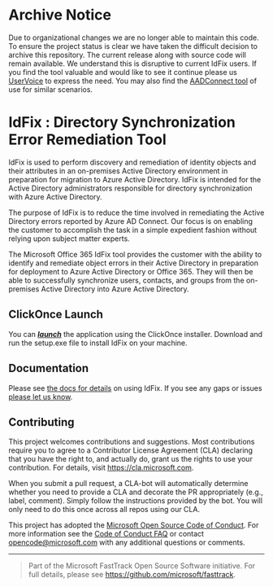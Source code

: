 # Archive Notice

Due to organizational changes we are no longer able to maintain this code. To ensure the project status is clear we have taken the difficult decision to archive this repository. The current release along with source code will remain available. We understand this is disruptive to current IdFix users. If you find the tool valuable and would like to see it continue please us [UserVoice](https://feedback.azure.com/forums/169401-azure-active-directory) to express the need. You may also find the [AADConnect tool](https://www.microsoft.com/en-us/download/details.aspx?id=47594) of use for similar scenarios.


# IdFix : Directory Synchronization Error Remediation Tool

IdFix is used to perform discovery and remediation of identity objects and their attributes in an on-premises Active Directory environment in preparation for migration to Azure Active Directory. IdFix is intended for the Active Directory administrators responsible for directory synchronization with Azure Active Directory.

The purpose of IdFix is to reduce the time involved in remediating the Active Directory errors reported by Azure AD Connect. Our focus is on enabling the customer to accomplish the task in a simple expedient fashion without relying upon subject matter experts. 

The Microsoft Office 365 IdFix tool provides the customer with the ability to identify and remediate object errors in their Active Directory in preparation for deployment to Azure Active Directory or Office 365. They will then be able to successfully synchronize users, contacts, and groups from the on-premises Active Directory into Azure Active Directory.

## ClickOnce Launch

You can _**[launch](https://raw.githubusercontent.com/Microsoft/idfix/master/publish/setup.exe)**_ the application using the ClickOnce installer. Download and run the setup.exe file to install IdFix on your machine.

## Documentation

Please see [the docs for details](https://microsoft.github.io/idfix) on using IdFix. If you see any gaps or issues [please let us know](https://github.com/microsoft/idfix/issues).

## Contributing

This project welcomes contributions and suggestions.  Most contributions require you to agree to a
Contributor License Agreement (CLA) declaring that you have the right to, and actually do, grant us
the rights to use your contribution. For details, visit https://cla.microsoft.com.

When you submit a pull request, a CLA-bot will automatically determine whether you need to provide
a CLA and decorate the PR appropriately (e.g., label, comment). Simply follow the instructions
provided by the bot. You will only need to do this once across all repos using our CLA.

This project has adopted the [Microsoft Open Source Code of Conduct](https://opensource.microsoft.com/codeofconduct/).
For more information see the [Code of Conduct FAQ](https://opensource.microsoft.com/codeofconduct/faq/) or
contact [opencode@microsoft.com](mailto:opencode@microsoft.com) with any additional questions or comments.


-----
> Part of the Microsoft FastTrack Open Source Software initiative. For full details, please see https://github.com/microsoft/fasttrack.

